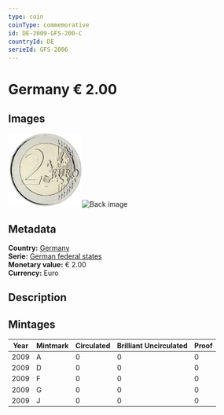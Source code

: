 ```yaml
---
type: coin
coinType: commemorative
id: DE-2009-GFS-200-C
countryId: DE
serieId: GFS-2006
---
```


# Germany € 2.00

## Images

<img src="../../Images/common-2007-200.webp" height="150" alt="Front image"><img src="Images/DE-2009-200-000.webp" height="150" alt="Back image">

## Metadata

**Country:** [Germany](../../Countries/Germany/index.md)\
**Serie:** [German federal states](index.md)\
**Monetary value:** € 2.00\
**Currency:** Euro

## Description


## Mintages

| Year | Mintmark | Circulated | Brilliant Uncirculated | Proof |
| ---- | -------- | ---------- | ---------------------- | ----- |
| 2009 | A | 0| 0 | 0 |
| 2009 | D | 0| 0 | 0 |
| 2009 | F | 0| 0 | 0 |
| 2009 | G | 0| 0 | 0 |
| 2009 | J | 0| 0 | 0 |
